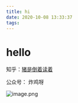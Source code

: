 ```yaml
---
title: hi
date: 2020-10-08 13:33:37
tags:
---
```

# hello
知乎：[猪是倒着读着](https://www.zhihu.com/people/zhu-shi-dao-zhao-du-de)

公众号： 炸鸡呀

![image.png](https://cdn.nlark.com/yuque/0/2020/png/317801/1601216768372-b914f993-225e-427b-8fce-e80ec37b18cf.png?x-oss-process=image%2Fresize%2Cw_1500)


